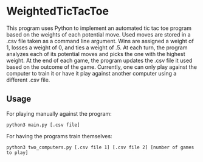 # WeightedTicTacToe

This program uses Python to implement an automated tic tac toe program based on the weights of each potential move. Used moves are stored in a .csv file taken as a command line argument. Wins are assigned a weight of 1, losses a weight of 0, and ties a weight of .5. At each turn, the program analyzes each of its potential moves and picks the one with the highest weight. At the end of each game, the program updates the .csv file it used based on the outcome of the game. Currently, one can only play against the computer to train it or have it play against another computer using a different .csv file.

## Usage

For playing manually against the program:

```
python3 main.py [.csv file]
```

For having the programs train themselves:

```
python3 two_computers.py [.csv file 1] [.csv file 2] [number of games to play]
```
